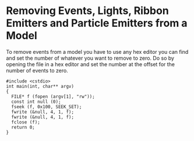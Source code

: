 # Removing Events, Lights, Ribbon Emitters and Particle Emitters from a Model #
To remove events from a model you have to use any hex editor you can find and set the number of whatever you want to remove to zero. Do so by opening the file in a hex editor and set the number at the offset for the number of events to zero.

	#include <cstdio>
	int main(int, char** argv)
	{
	  FILE* f (fopen (argv[1], "rw"));
	  const int null (0);
	  fseek (f, 0x100, SEEK_SET);
	  fwrite (&null, 4, 1, f);
	  fwrite (&null, 4, 1, f);
	  fclose (f);
	  return 0;
	}